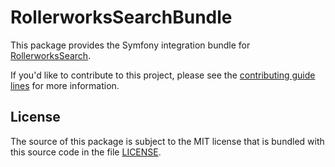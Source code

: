 RollerworksSearchBundle
=======================

This package provides the Symfony integration bundle for [RollerworksSearch][1].

If you'd like to contribute to this project, please see the [contributing guide lines][2]
for more information.

License
-------

The source of this package is subject to the MIT license that is bundled
with this source code in the file [LICENSE](LICENSE).

[1]: https://github.com/rollerworks/RollerworksSearch
[2]: https://github.com/rollerworks/RollerworksSearch#contributing

